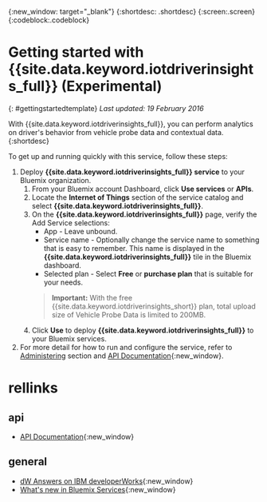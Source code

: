 {:new_window: target="_blank"}
{:shortdesc: .shortdesc}
{:screen:.screen}
{:codeblock:.codeblock}

# Getting started with {{site.data.keyword.iotdriverinsights_full}} (Experimental)
{: #gettingstartedtemplate}
*Last updated: 19 February 2016*

With {{site.data.keyword.iotdriverinsights_full}}, you can perform analytics on driver's behavior from vehicle probe data and contextual data.
{:shortdesc}


To get up and running quickly with this service, follow these steps:

1. Deploy **{{site.data.keyword.iotdriverinsights_full}} service** to your Bluemix organization.
	1. From your Bluemix account Dashboard, click **Use services** or **APIs**.
	2. Locate the **Internet of Things** section of the service catalog and select **{{site.data.keyword.iotdriverinsights_full}}**.
	3. On the **{{site.data.keyword.iotdriverinsights_full}}** page, verify the Add Service selections:
		- App - Leave unbound.
		- Service name - Optionally change the service name to something that is easy to remember. This name is displayed in the **{{site.data.keyword.iotdriverinsights_full}}** tile in the Bluemix dashboard.
		- Selected plan - Select **Free** or **purchase plan** that is suitable for your needs.  
		> **Important:** With the free {{site.data.keyword.iotdriverinsights_short}} plan, total upload size of Vehicle Probe Data is limited to 200MB.
	4. Click **Use** to deploy **{{site.data.keyword.iotdriverinsights_full}}** to your Bluemix services.
2. For more detail for how to run and configure the service, refer to [Administering](iotdriverinsights_admin.html) section and [API Documentation](https://dev-console.stage1.ng.bluemix.net/apidocs/103){:new_window}.


# rellinks

## api 
* [API Documentation](https://dev-console.stage1.ng.bluemix.net/apidocs/103){:new_window}


## general 
* [dW Answers on IBM developerWorks](https://developer.ibm.com/answers/topics/iot-driver-insights/){:new_window}
* [What's new in Bluemix Services](http://www.ng.bluemix.net/docs/whatsnew/index.html#services_category){:new_window}

